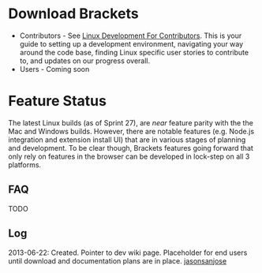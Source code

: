 Download Brackets
====

* Contributors - See [Linux Development For Contributors](https://github.com/adobe/brackets/wiki/Linux-Development-for-Contributors). This is your guide to setting up a development environment, navigating your way around the code base, finding Linux specific user stories to contribute to, and updates on our progress overall.
* Users - Coming soon

Feature Status
====

The latest Linux builds (as of Sprint 27), are *near* feature parity with the the Mac and Windows builds. However, there are notable features (e.g. Node.js integration and extension install UI) that are in various stages of planning and development. To be clear though, Brackets features going forward that only rely on features in the browser can be developed in lock-step on all 3 platforms.

FAQ
----

TODO

Log
----
2013-06-22: Created. Pointer to dev wiki page. Placeholder for end users until download and documentation plans are in place. [jasonsanjose](http://github.com/jasonsanjose)